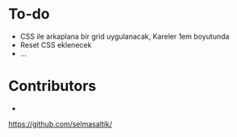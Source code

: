 # To-do

  - CSS ile arkaplana bir grid uygulanacak, Kareler 1em boyutunda
  - Reset CSS eklenecek
  - ...
 
 # Contributors
 
   - 
https://github.com/selmasaltik/
